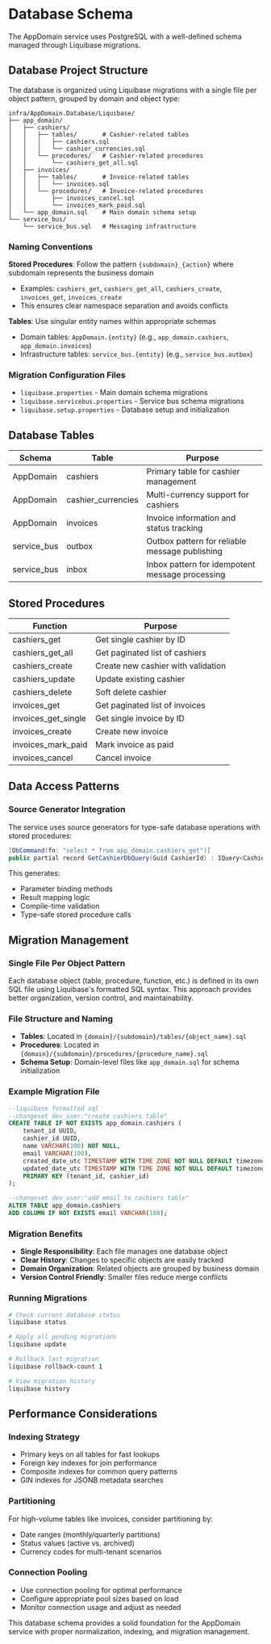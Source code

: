 # Database Schema

The AppDomain service uses PostgreSQL with a well-defined schema managed through Liquibase migrations.

## Database Project Structure

The database is organized using Liquibase migrations with a single file per object pattern, grouped by domain and object type:

```
infra/AppDomain.Database/Liquibase/
├── app_domain/
│   ├── cashiers/
│   │   ├── tables/       # Cashier-related tables
│   │   │   ├── cashiers.sql
│   │   │   └── cashier_currencies.sql
│   │   └── procedures/   # Cashier-related procedures
│   │       └── cashiers_get_all.sql
│   ├── invoices/
│   │   ├── tables/       # Invoice-related tables
│   │   │   └── invoices.sql
│   │   └── procedures/   # Invoice-related procedures
│   │       ├── invoices_cancel.sql
│   │       └── invoices_mark_paid.sql
│   └── app_domain.sql    # Main domain schema setup
└── service_bus/
    └── service_bus.sql   # Messaging infrastructure
```

### Naming Conventions

**Stored Procedures**: Follow the pattern `{subdomain}_{action}` where subdomain represents the business domain

-   Examples: `cashiers_get`, `cashiers_get_all`, `cashiers_create`, `invoices_get`, `invoices_create`
-   This ensures clear namespace separation and avoids conflicts

**Tables**: Use singular entity names within appropriate schemas

-   Domain tables: `AppDomain.{entity}` (e.g., `app_domain.cashiers`, `app_domain.invoices`)
-   Infrastructure tables: `service_bus.{entity}` (e.g., `service_bus.outbox`)

### Migration Configuration Files

-   `liquibase.properties` - Main domain schema migrations
-   `liquibase.servicebus.properties` - Service bus schema migrations
-   `liquibase.setup.properties` - Database setup and initialization

## Database Tables

| Schema      | Table              | Purpose                                         |
| ----------- | ------------------ | ----------------------------------------------- |
| AppDomain   | cashiers           | Primary table for cashier management            |
| AppDomain   | cashier_currencies | Multi-currency support for cashiers             |
| AppDomain   | invoices           | Invoice information and status tracking         |
| service_bus | outbox             | Outbox pattern for reliable message publishing  |
| service_bus | inbox              | Inbox pattern for idempotent message processing |

## Stored Procedures

| Function            | Purpose                            |
| ------------------- | ---------------------------------- |
| cashiers_get        | Get single cashier by ID           |
| cashiers_get_all    | Get paginated list of cashiers     |
| cashiers_create     | Create new cashier with validation |
| cashiers_update     | Update existing cashier            |
| cashiers_delete     | Soft delete cashier                |
| invoices_get        | Get paginated list of invoices     |
| invoices_get_single | Get single invoice by ID           |
| invoices_create     | Create new invoice                 |
| invoices_mark_paid  | Mark invoice as paid               |
| invoices_cancel     | Cancel invoice                     |

## Data Access Patterns

### Source Generator Integration

The service uses source generators for type-safe database operations with stored procedures:

```csharp
[DbCommand(fn: "select * from app_domain.cashiers_get")]
public partial record GetCashierDbQuery(Guid CashierId) : IQuery<Cashier?>;
```

This generates:

-   Parameter binding methods
-   Result mapping logic
-   Compile-time validation
-   Type-safe stored procedure calls

## Migration Management

### Single File Per Object Pattern

Each database object (table, procedure, function, etc.) is defined in its own SQL file using Liquibase's formatted SQL syntax. This approach provides better organization, version control, and maintainability.

### File Structure and Naming

- **Tables**: Located in `{domain}/{subdomain}/tables/{object_name}.sql`
- **Procedures**: Located in `{domain}/{subdomain}/procedures/{procedure_name}.sql`
- **Schema Setup**: Domain-level files like `app_domain.sql` for schema initialization

### Example Migration File

```sql
--liquibase formatted sql
--changeset dev_user:"create cashiers table"
CREATE TABLE IF NOT EXISTS app_domain.cashiers (
    tenant_id UUID,
    cashier_id UUID,
    name VARCHAR(100) NOT NULL,
    email VARCHAR(100),
    created_date_utc TIMESTAMP WITH TIME ZONE NOT NULL DEFAULT timezone('utc', now()),
    updated_date_utc TIMESTAMP WITH TIME ZONE NOT NULL DEFAULT timezone('utc', now()),
    PRIMARY KEY (tenant_id, cashier_id)
);

--changeset dev_user:"add email to cashiers table"
ALTER TABLE app_domain.cashiers
ADD COLUMN IF NOT EXISTS email VARCHAR(100);
```

### Migration Benefits

- **Single Responsibility**: Each file manages one database object
- **Clear History**: Changes to specific objects are easily tracked
- **Domain Organization**: Related objects are grouped by business domain
- **Version Control Friendly**: Smaller files reduce merge conflicts

### Running Migrations

```bash
# Check current database status
liquibase status

# Apply all pending migrations
liquibase update

# Rollback last migration
liquibase rollback-count 1

# View migration history
liquibase history
```

## Performance Considerations

### Indexing Strategy

-   Primary keys on all tables for fast lookups
-   Foreign key indexes for join performance
-   Composite indexes for common query patterns
-   GIN indexes for JSONB metadata searches

### Partitioning

For high-volume tables like invoices, consider partitioning by:

-   Date ranges (monthly/quarterly partitions)
-   Status values (active vs. archived)
-   Currency codes for multi-tenant scenarios

### Connection Pooling

-   Use connection pooling for optimal performance
-   Configure appropriate pool sizes based on load
-   Monitor connection usage and adjust as needed

This database schema provides a solid foundation for the AppDomain service with proper normalization, indexing, and migration management.
